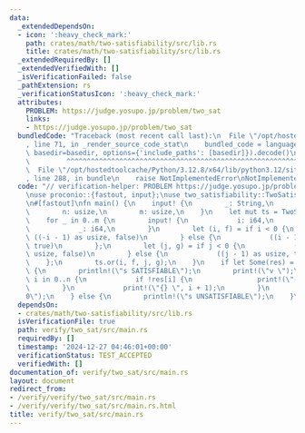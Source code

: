 ```yaml
---
data:
  _extendedDependsOn:
  - icon: ':heavy_check_mark:'
    path: crates/math/two-satisfiability/src/lib.rs
    title: crates/math/two-satisfiability/src/lib.rs
  _extendedRequiredBy: []
  _extendedVerifiedWith: []
  _isVerificationFailed: false
  _pathExtension: rs
  _verificationStatusIcon: ':heavy_check_mark:'
  attributes:
    PROBLEM: https://judge.yosupo.jp/problem/two_sat
    links:
    - https://judge.yosupo.jp/problem/two_sat
  bundledCode: "Traceback (most recent call last):\n  File \"/opt/hostedtoolcache/Python/3.12.8/x64/lib/python3.12/site-packages/onlinejudge_verify/documentation/build.py\"\
    , line 71, in _render_source_code_stat\n    bundled_code = language.bundle(stat.path,\
    \ basedir=basedir, options={'include_paths': [basedir]}).decode()\n          \
    \         ^^^^^^^^^^^^^^^^^^^^^^^^^^^^^^^^^^^^^^^^^^^^^^^^^^^^^^^^^^^^^^^^^^^^^^^^^^^^^^^^^\n\
    \  File \"/opt/hostedtoolcache/Python/3.12.8/x64/lib/python3.12/site-packages/onlinejudge_verify/languages/rust.py\"\
    , line 288, in bundle\n    raise NotImplementedError\nNotImplementedError\n"
  code: "// verification-helper: PROBLEM https://judge.yosupo.jp/problem/two_sat\n\
    \nuse proconio::{fastout, input};\nuse two_satisfiability::TwoSatisfiability;\n\
    \n#[fastout]\nfn main() {\n    input! {\n        _: String,\n        _: String,\n\
    \        n: usize,\n        m: usize,\n    }\n    let mut ts = TwoSatisfiability::new(n);\n\
    \    for _ in 0..m {\n        input! {\n            i: i64,\n            j: i64,\n\
    \            _: i64,\n        }\n        let (i, f) = if i < 0 {\n           \
    \ ((-i - 1) as usize, false)\n        } else {\n            ((i - 1) as usize,\
    \ true)\n        };\n        let (j, g) = if j < 0 {\n            ((-j - 1) as\
    \ usize, false)\n        } else {\n            ((j - 1) as usize, true)\n    \
    \    };\n        ts.or(i, f, j, g);\n    }\n    if let Some(res) = ts.solve()\
    \ {\n        println!(\"s SATISFIABLE\");\n        print!(\"v \");\n        for\
    \ i in 0..n {\n            if !res[i] {\n                print!(\"-\");\n    \
    \        }\n            print!(\"{} \", i + 1);\n        }\n        println!(\"\
    0\");\n    } else {\n        println!(\"s UNSATISFIABLE\");\n    }\n}\n"
  dependsOn:
  - crates/math/two-satisfiability/src/lib.rs
  isVerificationFile: true
  path: verify/two_sat/src/main.rs
  requiredBy: []
  timestamp: '2024-12-27 04:46:01+00:00'
  verificationStatus: TEST_ACCEPTED
  verifiedWith: []
documentation_of: verify/two_sat/src/main.rs
layout: document
redirect_from:
- /verify/verify/two_sat/src/main.rs
- /verify/verify/two_sat/src/main.rs.html
title: verify/two_sat/src/main.rs
---
```

